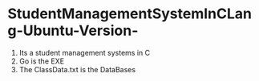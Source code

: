 # StudentManagementSystemInCLang-Ubuntu-Version-

1. Its a student management systems in C 
2. Go is the EXE
3. The ClassData.txt is the DataBases
